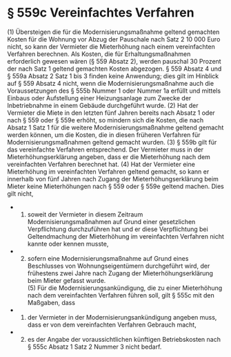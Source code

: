 # § 559c Vereinfachtes Verfahren
(1) Übersteigen die für die Modernisierungsmaßnahme geltend gemachten Kosten für die Wohnung vor Abzug der Pauschale nach Satz 2 10 000 Euro nicht, so kann der Vermieter die Mieterhöhung nach einem vereinfachten Verfahren berechnen. Als Kosten, die für Erhaltungsmaßnahmen erforderlich gewesen wären (§ 559 Absatz 2), werden pauschal 30 Prozent der nach Satz 1 geltend gemachten Kosten abgezogen. § 559 Absatz 4 und § 559a Absatz 2 Satz 1 bis 3 finden keine Anwendung; dies gilt im Hinblick auf § 559 Absatz 4 nicht, wenn die Modernisierungsmaßnahme auch die Voraussetzungen des § 555b Nummer 1 oder Nummer 1a erfüllt und mittels Einbaus oder Aufstellung einer Heizungsanlage zum Zwecke der Inbetriebnahme in einem Gebäude durchgeführt wurde.
(2) Hat der Vermieter die Miete in den letzten fünf Jahren bereits nach Absatz 1 oder nach § 559 oder § 559e erhöht, so mindern sich die Kosten, die nach Absatz 1 Satz 1 für die weitere Modernisierungsmaßnahme geltend gemacht werden können, um die Kosten, die in diesen früheren Verfahren für Modernisierungsmaßnahmen geltend gemacht wurden.
(3) § 559b gilt für das vereinfachte Verfahren entsprechend. Der Vermieter muss in der Mieterhöhungserklärung angeben, dass er die Mieterhöhung nach dem vereinfachten Verfahren berechnet hat.
(4) Hat der Vermieter eine Mieterhöhung im vereinfachten Verfahren geltend gemacht, so kann er innerhalb von fünf Jahren nach Zugang der Mieterhöhungserklärung beim Mieter keine Mieterhöhungen nach § 559 oder § 559e geltend machen. Dies gilt nicht,
* 1. soweit der Vermieter in diesem Zeitraum Modernisierungsmaßnahmen auf Grund einer gesetzlichen Verpflichtung durchzuführen hat und er diese Verpflichtung bei Geltendmachung der Mieterhöhung im vereinfachten Verfahren nicht kannte oder kennen musste,
* 2. sofern eine Modernisierungsmaßnahme auf Grund eines Beschlusses von Wohnungseigentümern durchgeführt wird, der frühestens zwei Jahre nach Zugang der Mieterhöhungserklärung beim Mieter gefasst wurde.  
(5) Für die Modernisierungsankündigung, die zu einer Mieterhöhung nach dem vereinfachten Verfahren führen soll, gilt § 555c mit den Maßgaben, dass
* 1. der Vermieter in der Modernisierungsankündigung angeben muss, dass er von dem vereinfachten Verfahren Gebrauch macht,
* 2. es der Angabe der voraussichtlichen künftigen Betriebskosten nach § 555c Absatz 1 Satz 2 Nummer 3 nicht bedarf.